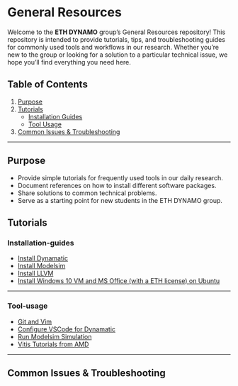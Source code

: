 # General Resources

Welcome to the **ETH DYNAMO** group’s General Resources repository! This repository is intended to provide tutorials, tips, and troubleshooting guides for commonly used tools and workflows in our research. Whether you’re new to the group or looking for a solution to a particular technical issue, we hope you’ll find everything you need here. 

## Table of Contents

1. [Purpose](#purpose)  
2. [Tutorials](#tutorials)  
   - [Installation Guides](#installation-guides)  
   - [Tool Usage](#tool-usage)  
3. [Common Issues & Troubleshooting](#common-issues--troubleshooting)  

---

## Purpose

- Provide simple tutorials for frequently used tools in our daily research.  
- Document references on how to install different software packages.  
- Share solutions to common technical problems.  
- Serve as a starting point for new students in the ETH DYNAMO group.

## Tutorials

### Installation-guides
- [Install Dynamatic](/installation_guides/install_dynamatic.md)
- [Install Modelsim](/installation_guides/install_modelsim.md)
- [Install LLVM](/installation_guides/install_llvm.md)
- [Install Windows 10 VM and MS Office (with a ETH license) on Ubuntu](/installation_guides/install_windows_vm.md)

---
### Tool-usage
- [Git and Vim](https://missing.csail.mit.edu/)
- [Configure VSCode for Dynamatic](/tool_tutorials/dynamatic_vscode_guide.md)
- [Run Modelsim Simulation](/tool_tutorials/modelsim_simulation_tutorial.md)
- [Vitis Tutorials from AMD](https://github.com/Xilinx/xup_high_level_synthesis_design_flow/tree/main)

---
## Common Issues & Troubleshooting



